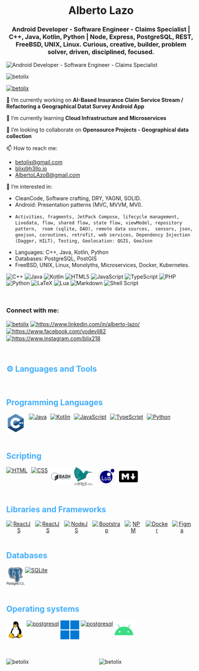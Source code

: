<h1 align="center">Alberto Lazo</h1>
<h3 align="center">Android Developer - Software Engineer - Claims Specialist | C++, Java, Kotlin, Python | Node, Express, PostgreSQL, REST, FreeBSD, UNIX, Linux. Curious, creative, builder, problem solver, driven, disciplined, focused.</h3>

![Android Developer - Software Engineer - Claims Specialist](https://media.licdn.com/dms/image/C5616AQHmBlyB0n53pw/profile-displaybackgroundimage-shrink_350_1400/0/1657255440601?e=1691625600&v=beta&t=dlOqy7e1ccrh9Qywgz_PVycl_O2zK5OYYHwQXudG0-U)

<p align="left"> <img src="https://komarev.com/ghpvc/?username=betolix&label=Profile%20views&color=0e75b6&style=flat" alt="betolix" /> </p>


<p align="left"> <a href="https://twitter.com/betolix" target="blank"><img src="https://img.shields.io/twitter/follow/betolix?logo=twitter&style=for-the-badge" alt="betolix" /></a> </p>

🔭 I’m currently working on **AI-Based Insurance Claim Service Stream / Refactoring a Geographical Datat Survey Android App**

🌱 I’m currently learning **Cloud Infrastructure and Microservices**

👯 I’m looking to collaborate on **Opensource Projects - Geographical data collection**


📫 How to reach me:
- betolix@gmail.com
- blix@h3llo.io
- AlbertoLAzoB@gmail.com

👀 I’m interested in:
 
- CleanCode, Software crafting, DRY, YAGNI, SOLID.  
- Android: Presentation patterns (MVC, MVVM, MVI). 
-     Activities, fragments, JetPack Compose, lifecycle management, Livedata, flow, shared flow, state flow, viewModel, repository pattern,  room (sqlite, DAO), remote data sources,  sensors, json, geojson, coroutines, retrofit, web services, Dependency Injection (Dagger, HILT), Testing, Geolocation: QGIS, GeoJson

- Languages: C++, Java, Kotlin, Python
- Databases: PostgreSQL, PostGIS 
- FreeBSD, UNIX, Linux, Monolyths, Microservices, Docker, Kubernetes.


![C++](https://img.shields.io/badge/c++-%2300599C.svg?style=for-the-badge&logo=c%2B%2B&logoColor=white)
![Java](https://img.shields.io/badge/java-%23ED8B00.svg?style=for-the-badge&logo=openjdk&logoColor=white)
![Kotlin](https://img.shields.io/badge/kotlin-%237F52FF.svg?style=for-the-badge&logo=kotlin&logoColor=white)
![HTML5](https://img.shields.io/badge/html5-%23E34F26.svg?style=for-the-badge&logo=html5&logoColor=white)
![JavaScript](https://img.shields.io/badge/javascript-%23323330.svg?style=for-the-badge&logo=javascript&logoColor=%23F7DF1E)
![TypeScript](https://img.shields.io/badge/typescript-%23007ACC.svg?style=for-the-badge&logo=typescript&logoColor=white)
![PHP](https://img.shields.io/badge/php-%23777BB4.svg?style=for-the-badge&logo=php&logoColor=white)
![Python](https://img.shields.io/badge/python-3670A0?style=for-the-badge&logo=python&logoColor=ffdd54)
![LaTeX](https://img.shields.io/badge/latex-%23008080.svg?style=for-the-badge&logo=latex&logoColor=white)
![Lua](https://img.shields.io/badge/lua-%232C2D72.svg?style=for-the-badge&logo=lua&logoColor=white)
![Markdown](https://img.shields.io/badge/markdown-%23000000.svg?style=for-the-badge&logo=markdown&logoColor=white)
![Shell Script](https://img.shields.io/badge/shell_script-%23121011.svg?style=for-the-badge&logo=gnu-bash&logoColor=white)




<br />




<h3 align="left">Connect with me:</h3>
<p align="left">
<a href="https://twitter.com/betolix" target="blank"><img align="center" src="https://raw.githubusercontent.com/rahuldkjain/github-profile-readme-generator/master/src/images/icons/Social/twitter.svg" alt="betolix" height="30" width="40" /></a>
<a href="https://www.linkedin.com/in/alberto-lazo/" target="blank"><img align="center" src="https://raw.githubusercontent.com/rahuldkjain/github-profile-readme-generator/master/src/images/icons/Social/linked-in-alt.svg" alt="https://www.linkedin.com/in/alberto-lazo/" height="30" width="40" /></a>
<a href="https://www.facebook.com/vodevil82" target="blank"><img align="center" src="https://raw.githubusercontent.com/rahuldkjain/github-profile-readme-generator/master/src/images/icons/Social/facebook.svg" alt="https://www.facebook.com/vodevil82" height="30" width="40" /></a>
<a href="https://www.instagram.com/blix218/" target="blank"><img align="center" src="https://raw.githubusercontent.com/rahuldkjain/github-profile-readme-generator/master/src/images/icons/Social/instagram.svg" alt="https://www.instagram.com/blix218" height="30" width="40" /></a>
</p>

<br />

<h2 style="color: #44AEFB">⚙️ Languages and Tools</h2>
<br>

<h2 style="color: #44AEFB">Programming Languages</h2>

<div align="center" style="display: flex">
     
<a href="https://www.cprogramming.com/" target="_blank" rel="noreferrer">
<img  alt="C" height="50px" style="padding-right:10px; fill:44AEFB;" src="https://raw.githubusercontent.com/github/explore/180320cffc25f4ed1bbdfd33d4db3a66eeeeb358/topics/cpp/cpp.png"/>
</a>
     
 <a href="https://www.java.com/en/" target="_blank" rel="noreferrer">
 <img  alt="Java" height="50px" style="padding-right:10px;" src="https://cdn.jsdelivr.net/gh/devicons/devicon/icons/java/java-original.svg"/>
 </a> 
     
<a href="https://kotlinlang.org/" target="_blank" rel="noreferrer">
<img  alt="Kotlin" height="50px" style="padding-right:10px;" src="https://cdn.jsdelivr.net/gh/devicons/devicon/icons/kotlin/kotlin-original.svg"/>
</a>
          
<a href="https://developer.mozilla.org/en-US/docs/Web/JavaScript" target="_blank" rel="noreferrer">
<img  alt="JavaScript" height="50px" style="padding-right:10px;" src="https://cdn.jsdelivr.net/gh/devicons/devicon/icons/javascript/javascript-plain.svg"/>
</a>

<a href="https://www.typescriptlang.org/" target="_blank" rel="noreferrer">
<img  alt="TypeScript" height="50px" style="padding-right:10px; ;" src="https://cdn.jsdelivr.net/gh/devicons/devicon/icons/typescript/typescript-plain.svg"/>
</a>

<a href="https://www.python.org/" target="_blank" rel="noreferrer">
<img  alt="Python" height="50px" style="padding-right:10px;" src="https://cdn.jsdelivr.net/gh/devicons/devicon/icons/python/python-original.svg"/>
</a>
</div>

<br>
<h2 style="color: #44AEFB">Scripting</h2>
<div align="center" style="display: flex">

<a href="https://developer.mozilla.org/en-US/docs/Web/HTML" target="_blank" rel="noreferrer">
<img  alt="HTML" height="50px" style="padding-right:10px;" src="https://cdn.jsdelivr.net/gh/devicons/devicon/icons/html5/html5-original.svg"/>
</a>

<a href="https://developer.mozilla.org/en-US/docs/Web/CSS" target="_blank" rel="noreferrer">
<img  alt="CSS" height="50px" style="padding-right:10px;" src="https://cdn.jsdelivr.net/gh/devicons/devicon/icons/css3/css3-original.svg"/>
</a>

<a href="https://www.gnu.org/software/bash/" target="_blank" rel="noreferrer">
<img  alt="CSS" height="50px" style="padding-right:10px;" src="https://raw.githubusercontent.com/github/explore/80688e429a7d4ef2fca1e82350fe8e3517d3494d/topics/bash/bash.png"/>
</a>

<a href="https://www.gnu.org/software/bash/" target="_blank" rel="noreferrer">
<img  alt="CSS" height="50px" style="padding-right:10px;" src="https://raw.githubusercontent.com/github/explore/80688e429a7d4ef2fca1e82350fe8e3517d3494d/topics/latex/latex.png"/>
</a>

<a href="https://www.gnu.org/software/bash/" target="_blank" rel="noreferrer">
<img  alt="CSS" height="50px" style="padding-right:10px;" src="https://raw.githubusercontent.com/github/explore/80688e429a7d4ef2fca1e82350fe8e3517d3494d/topics/lua/lua.png"/>
</a>

<a href="https://www.gnu.org/software/bash/" target="_blank" rel="noreferrer">
<img  alt="CSS" height="50px" style="padding-right:10px;" src="https://raw.githubusercontent.com/github/explore/80688e429a7d4ef2fca1e82350fe8e3517d3494d/topics/markdown/markdown.png"/>
</a>

</div>

<br>
<h2 style="color: #44AEFB">Libraries and Frameworks</h2>
<div align="center" style="display: flex">

<a href="https://reactjs.org/" target="_blank" rel="noreferrer">
<img  alt="ReactJS" height="50px" style="padding-right:10px;" src="https://cdn.jsdelivr.net/gh/devicons/devicon/icons/react/react-original.svg" />
</a>

<a href="https://qgis.org/en/site/" target="_blank" rel="noreferrer">
<img  alt="ReactJS" height="50px" style="padding-right:10px;" src="https://github.com/qgis.png?size=40" />
</a>

<a href="https://nodejs.org/en/" target="_blank" rel="noreferrer">
<img  alt="NodeJS" height="50px" style="padding-right:10px;" src="https://cdn.jsdelivr.net/gh/devicons/devicon/icons/nodejs/nodejs-original.svg"/>
</a>

<a href="https://getbootstrap.com/" target="_blank" rel="noreferrer">
<img  alt="Bootstrap" height="50px" style="padding-right:10px;" src="https://cdn.jsdelivr.net/gh/devicons/devicon/icons/bootstrap/bootstrap-original.svg"/>
</a>

<a href="https://www.npmjs.com/" target="_blank" rel="noreferrer">
      <img  alt="NPM" height="50px" style="padding-right:10px;" src="https://cdn.jsdelivr.net/gh/devicons/devicon/icons/npm/npm-original-wordmark.svg"/>
  </a>
  <a href="https://www.docker.com/" target="_blank" rel="noreferrer">
      <img  alt="Docker" height="50px" style="padding-right:10px;" src="https://cdn.jsdelivr.net/gh/devicons/devicon/icons/docker/docker-plain-wordmark.svg"/>
  </a>
  
  <a href="https://www.figma.com/" target="_blank" rel="noreferrer">
      <img  alt="Figma" height="50px" style="padding-right:10px;" src="https://cdn.jsdelivr.net/gh/devicons/devicon/icons/figma/figma-original.svg"/> 
  </a>

</div>

<br>
<h2 style="color: #44AEFB">Databases</h2>
<div align="center" style="display: flex">
     
<a href="https://www.postgresql.org" target="_blank" rel="noreferrer"> 
     <img src="https://raw.githubusercontent.com/devicons/devicon/master/icons/postgresql/postgresql-original-wordmark.svg" alt="postgresql" width="50" height="50"/> 
</a>
     
<a href="https://www.sqlite.org/index.html" target="_blank" rel="noreferrer">
     <img  alt="SQLite" height="50px" style="padding-right:10px;" src="https://cdn.jsdelivr.net/gh/devicons/devicon/icons/sqlite/sqlite-original.svg"/>
</a>

</div>

<br>
<h2 style="color: #44AEFB">Operating systems</h2>
<div align="center" style="display: flex">

<a href="https://www.linux.org/" target="_blank" rel="noreferrer"> 
     <img src="https://raw.githubusercontent.com/github/explore/80688e429a7d4ef2fca1e82350fe8e3517d3494d/topics/linux/linux.png" alt="postgresql" width="50" height="50"/> 
</a>
&nbsp
<a href="https://www.freebsd.org/" target="_blank" rel="noreferrer"> 
     <img src="https://github.com/freebsd.png?size=40" alt="postgresql" width="50" height="50"/> 
</a>
&nbsp
<a href="https://www.microsoft.com/en-us/windows?r=1" target="_blank" rel="noreferrer"> 
     <img src="https://raw.githubusercontent.com/github/explore/379d49236d826364be968345e0a085d044108cff/topics/windows/windows.png" alt="postgresql" width="50" height="50"/> 
</a>
&nbsp
<a href="https://www.apple.com/macos/ventura/" target="_blank" rel="noreferrer"> 
     <img src="https://encrypted-tbn0.gstatic.com/images?q=tbn:ANd9GcRkaarMA4l-r3HrYTIiIWSGcfnsJ5EUalLl40-8yTEcwNXGqgX1ZuuTRh5GXOxJ36RGJ38&usqp=CAU" alt="postgresql" width="50" height="50"/> 
</a>
&nbsp
<a href="https://www.android.com/" target="_blank" rel="noreferrer"> 
     <img src="https://raw.githubusercontent.com/github/explore/8baf984947f4d9c32006bd03fa4c51ff91aadf8d/topics/android/android.png" alt="postgresql" width="50" height="50"/> 
</a>

</div>

<!-- End Second Section -->
<br/>
<br/>
<p><img align="left" width="49%" src="https://github-readme-stats.vercel.app/api/top-langs/?username=betolix&langs_count=12&hide=css&layout=compact"alt="betolix" />
</p>

<p><img align="left" width="49%" src="https://github-readme-stats.vercel.app/api?username=betolix&show_icons=true&locale=en" alt="betolix" /></p>
